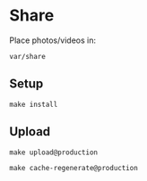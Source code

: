 # Share

Place photos/videos in:

`var/share`

## Setup

    make install

## Upload

    make upload@production

    make cache-regenerate@production

